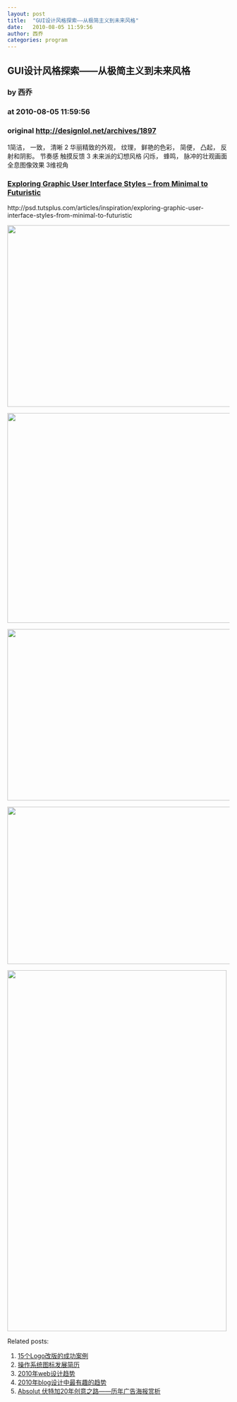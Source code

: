 ```yaml
---
layout: post
title:  "GUI设计风格探索——从极简主义到未来风格"
date:   2010-08-05 11:59:56
author: 西乔
categories: program
---
```


## GUI设计风格探索——从极简主义到未来风格
### by 西乔
### at 2010-08-05 11:59:56
### original <http://designlol.net/archives/1897>

<p>1简洁， 一致， 清晰       2 华丽精致的外观， 纹理， 鲜艳的色彩， 简便， 凸起， 反射和阴影。   节奏感  触摸反馈       3 未来派的幻想风格  闪烁， 蜂鸣， 脉冲的壮观画面  全息图像效果  3维视角<br>
<h3><a href="http://psd.tutsplus.com/articles/inspiration/exploring-graphic-user-interface-styles-from-minimal-to-futuristic"><strong>Exploring Graphic User Interface Styles – from   Minimal to Futuristic</strong></a></h3>
<p>http://psd.tutsplus.com/articles/inspiration/exploring-graphic-user-interface-styles-from-minimal-to-futuristic</p>
<p> <a href="http://psd.tutsplus.com/articles/inspiration/exploring-graphic-user-interface-styles-from-minimal-to-futuristic"><img src="http://designlol.net/wp-content/uploads/2010/07/06_dreamtouch.jpg" height="411" width="600"></a></p>
<p><a href="http://psd.tutsplus.com/articles/inspiration/exploring-graphic-user-interface-styles-from-minimal-to-futuristic"><img src="http://designlol.net/wp-content/uploads/2010/07/09_quarian.jpg" height="475" width="600"></a></p>
<p><a href="http://psd.tutsplus.com/articles/inspiration/exploring-graphic-user-interface-styles-from-minimal-to-futuristic"><img src="http://designlol.net/wp-content/uploads/2010/07/08_cymic.jpg" height="388" width="600"></a></p>
<p><a href="http://psd.tutsplus.com/articles/inspiration/exploring-graphic-user-interface-styles-from-minimal-to-futuristic"><img src="http://designlol.net/wp-content/uploads/2010/07/13_ironman.jpg" height="356" width="600"></a></p>
<p><a href="http://psd.tutsplus.com/articles/inspiration/exploring-graphic-user-interface-styles-from-minimal-to-futuristic"><img src="http://designlol.net/wp-content/uploads/2010/07/14_yacht.jpg" height="817" width="497"></a></p>


<p>Related posts:<ol><li><a href="http://designlol.net/archives/1862" rel="bookmark" title="Permanent Link: 15个Logo改版的成功案例">15个Logo改版的成功案例</a></li>
<li><a href="http://designlol.net/archives/1826" rel="bookmark" title="Permanent Link: 操作系统图标发展简历">操作系统图标发展简历</a></li>
<li><a href="http://designlol.net/archives/1198" rel="bookmark" title="Permanent Link: 2010年web设计趋势">2010年web设计趋势</a></li>
<li><a href="http://designlol.net/archives/992" rel="bookmark" title="Permanent Link: 2010年blog设计中最有趣的趋势">2010年blog设计中最有趣的趋势</a></li>
<li><a href="http://designlol.net/archives/67" rel="bookmark" title="Permanent Link: Absolut 伏特加20年创意之路——历年广告海报赏析">Absolut 伏特加20年创意之路——历年广告海报赏析</a></li>
</ol></p></p>